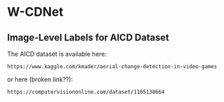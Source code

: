 # W-CDNet


## Image-Level Labels for AICD Dataset
The AICD dataset is available here: 
```
https://www.kaggle.com/kmader/aerial-change-detection-in-video-games
```

or here (broken link??):
```
https://computervisiononline.com/dataset/1105138664
```



